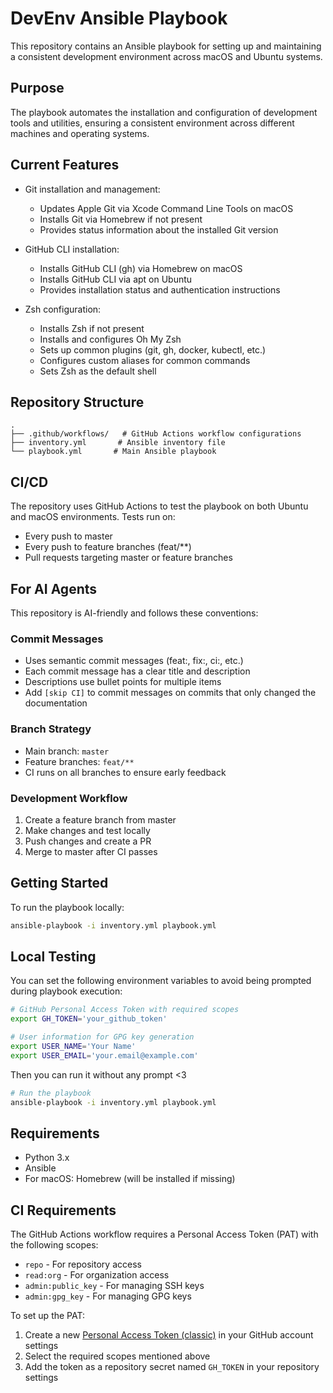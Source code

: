 # DevEnv Ansible Playbook

This repository contains an Ansible playbook for setting up and maintaining a consistent development environment across macOS and Ubuntu systems.

## Purpose

The playbook automates the installation and configuration of development tools and utilities, ensuring a consistent environment across different machines and operating systems.

## Current Features

- Git installation and management:
  - Updates Apple Git via Xcode Command Line Tools on macOS
  - Installs Git via Homebrew if not present
  - Provides status information about the installed Git version

- GitHub CLI installation:
  - Installs GitHub CLI (gh) via Homebrew on macOS
  - Installs GitHub CLI via apt on Ubuntu
  - Provides installation status and authentication instructions

- Zsh configuration:
  - Installs Zsh if not present
  - Installs and configures Oh My Zsh
  - Sets up common plugins (git, gh, docker, kubectl, etc.)
  - Configures custom aliases for common commands
  - Sets Zsh as the default shell

## Repository Structure

```
.
├── .github/workflows/   # GitHub Actions workflow configurations
├── inventory.yml       # Ansible inventory file
└── playbook.yml       # Main Ansible playbook
```

## CI/CD

The repository uses GitHub Actions to test the playbook on both Ubuntu and macOS environments. Tests run on:
- Every push to master
- Every push to feature branches (feat/**)
- Pull requests targeting master or feature branches

## For AI Agents

This repository is AI-friendly and follows these conventions:

### Commit Messages
- Uses semantic commit messages (feat:, fix:, ci:, etc.)
- Each commit message has a clear title and description
- Descriptions use bullet points for multiple items
- Add `[skip CI]` to commit messages on commits that only changed the documentation

### Branch Strategy
- Main branch: `master`
- Feature branches: `feat/**`
- CI runs on all branches to ensure early feedback

### Development Workflow
1. Create a feature branch from master
2. Make changes and test locally
3. Push changes and create a PR
4. Merge to master after CI passes

## Getting Started

To run the playbook locally:

```bash
ansible-playbook -i inventory.yml playbook.yml
```

## Local Testing

You can set the following environment variables to avoid being prompted during playbook execution:

```bash
# GitHub Personal Access Token with required scopes
export GH_TOKEN='your_github_token'

# User information for GPG key generation
export USER_NAME='Your Name'
export USER_EMAIL='your.email@example.com'
```

Then you can run it without any prompt <3

```bash
# Run the playbook
ansible-playbook -i inventory.yml playbook.yml
```

## Requirements

- Python 3.x
- Ansible
- For macOS: Homebrew (will be installed if missing) 

## CI Requirements

The GitHub Actions workflow requires a Personal Access Token (PAT) with the following scopes:
- `repo` - For repository access
- `read:org` - For organization access
- `admin:public_key` - For managing SSH keys
- `admin:gpg_key` - For managing GPG keys

To set up the PAT:
1. Create a new [Personal Access Token (classic)](https://github.com/settings/tokens) in your GitHub account settings
2. Select the required scopes mentioned above
3. Add the token as a repository secret named `GH_TOKEN` in your repository settings 